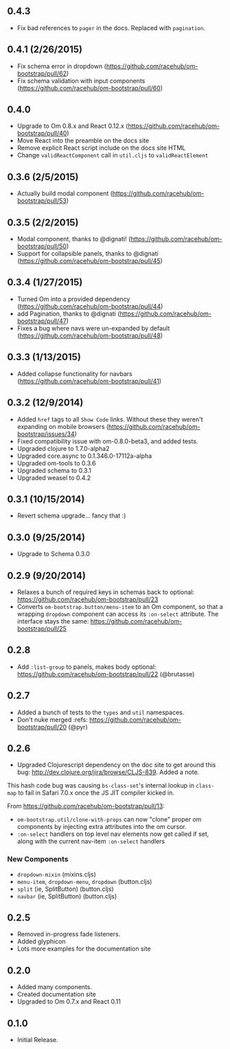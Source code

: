 ## 0.4.3

- Fix bad references to `pager` in the docs. Replaced with `pagination`.

## 0.4.1 (2/26/2015)

- Fix schema error in dropdown (https://github.com/racehub/om-bootstrap/pull/62)
- Fix schema validation with input components (https://github.com/racehub/om-bootstrap/pull/60)

## 0.4.0

- Upgrade to Om 0.8.x and React 0.12.x (https://github.com/racehub/om-bootstrap/pull/40)
- Move React into the preamble on the docs site
- Remove explicit React script include on the docs site HTML
- Change `validReactComponent` call in `util.cljs` to `validReactElement`

## 0.3.6 (2/5/2015)

- Actually build modal component (https://github.com/racehub/om-bootstrap/pull/53)

## 0.3.5 (2/2/2015)

- Modal component, thanks to @dignati! (https://github.com/racehub/om-bootstrap/pull/50)
- Support for collapsible panels, thanks to @dignati (https://github.com/racehub/om-bootstrap/pull/45)

## 0.3.4 (1/27/2015)

- Turned Om into a provided dependency (https://github.com/racehub/om-bootstrap/pull/44)
- add Pagination, thanks to @dignati (https://github.com/racehub/om-bootstrap/pull/47)
- Fixes a bug where navs were un-expanded by default (https://github.com/racehub/om-bootstrap/pull/48)

## 0.3.3 (1/13/2015)

- Added collapse functionality for navbars (https://github.com/racehub/om-bootstrap/pull/41)

## 0.3.2 (12/9/2014)

- Added `href` tags to all `Show Code` links. Without these they weren't expanding on mobile browsers (https://github.com/racehub/om-bootstrap/issues/34)
- Fixed compatibility issue with om-0.8.0-beta3, and added tests.
- Upgraded clojure to 1.7.0-alpha2
- Upgraded core.async to 0.1.346.0-17112a-alpha
- Upgraded om-tools to 0.3.6
- Upgraded schema to 0.3.1
- Upgraded weasel to 0.4.2

## 0.3.1 (10/15/2014)

- Revert schema upgrade... fancy that :)

## 0.3.0 (9/25/2014)

- Upgrade to Schema 0.3.0

## 0.2.9 (9/20/2014)

- Relaxes a bunch of required keys in schemas back to optional: https://github.com/racehub/om-bootstrap/pull/23
- Converts `om-bootstrap.button/menu-item` to an Om component, so that a wrapping `dropdown` component can access its `:on-select` attribute. The interface stays the same: https://github.com/racehub/om-bootstrap/pull/25

## 0.2.8

- Add `:list-group` to panels, makes body optional: https://github.com/racehub/om-bootstrap/pull/22 (@brutasse)

## 0.2.7

- Added a bunch of tests to the `types` and `util` namespaces.
- Don't nuke merged :refs: https://github.com/racehub/om-bootstrap/pull/20 (@pyr)

## 0.2.6

- Upgraded Clojurescript dependency on the doc site to get around this bug: http://dev.clojure.org/jira/browse/CLJS-839. Added a note.

This hash code bug was causing `bs-class-set`'s internal lookup in `class-map` to fail in Safari 7.0.x once the JS JIT compiler kicked in.

From https://github.com/racehub/om-bootstrap/pull/13:
- `om-bootstrap.util/clone-with-props` can now "clone" proper om components by injecting extra attributes into the om cursor.
- `:on-select` handlers on top level nav elements now get called if set, along with the current nav-item `:on-select` handlers

### New Components

- `dropdown-mixin` (mixins.cljs)
- `menu-item`, `dropdown-menu`, `dropdown` (button.cljs)
- `split` (ie, SplitButton) (button.cljs)
- `navbar` (ie, SplitButton) (button.cljs)

## 0.2.5

- Removed in-progress fade listeners.
- Added glyphicon
- Lots more examples for the documentation site

## 0.2.0

- Added many components.
- Created documentation site
- Upgraded to Om 0.7.x and React 0.11

## 0.1.0

* Initial Release.
